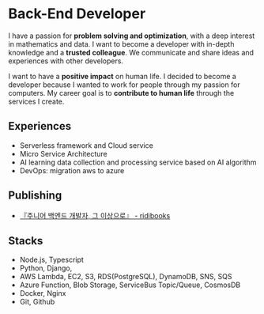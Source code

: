 # Back-End Developer
I have a passion for **problem solving and optimization**, with a deep interest in mathematics and data. I want to become a developer with in-depth knowledge and a **trusted colleague**. We communicate and share ideas and experiences with other developers.

I want to have a **positive impact** on human life. I decided to become a developer because I wanted to work for people through my passion for computers. My career goal is to **contribute to human life** through the services I create.

## Experiences
- Serverless framework and Cloud service
- Micro Service Architecture
- AI learning data collection and processing service based on AI algorithm
- DevOps: migration aws to azure 

## Publishing
- [ 『주니어 백엔드 개발자, 그 이상으로』 - ridibooks](https://ridibooks.com/books/2773000077)

## Stacks
- Node.js, Typescript
- Python, Django,
- AWS Lambda, EC2, S3, RDS(PostgreSQL), DynamoDB, SNS, SQS
- Azure Function, Blob Storage, ServiceBus Topic/Queue, CosmosDB
- Docker, Nginx
- Git, Github

